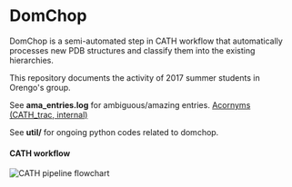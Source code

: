 # DomChop
DomChop is a semi-automated step in CATH workflow that automatically processes new PDB structures and classify them into the existing hierarchies.

This repository documents the activity of 2017 summer students in Orengo's group.

See **ama_entries.log** for ambiguous/amazing entries.
[Acornyms (CATH_trac, internal)](http://trac.cathdb.info/projects/cath/wiki/DomChop) 

See **util/** for ongoing python codes related to domchop.

#### CATH workflow
![CATH pipeline flowchart](http://update.cathdb.info/images/flow_stage_diagram.jpg) 